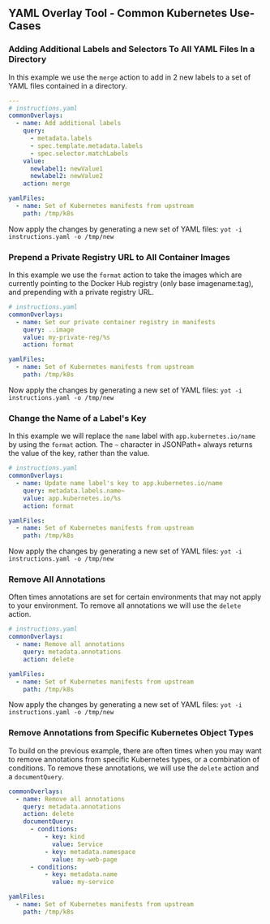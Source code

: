 ## YAML Overlay Tool - Common Kubernetes Use-Cases

### Adding Additional Labels and Selectors To All YAML Files In a Directory

In this example we use the `merge` action to add in 2 new labels to a set of YAML files contained in a directory.

```yaml
---
# instructions.yaml
commonOverlays:
  - name: Add additional labels
    query: 
      - metadata.labels
      - spec.template.metadata.labels
      - spec.selector.matchLabels
    value:
      newlabel1: newValue1
      newlabel2: newValue2
    action: merge

yamlFiles:
  - name: Set of Kubernetes manifests from upstream
    path: /tmp/k8s
```

Now apply the changes by generating a new set of YAML files:
`yot -i instructions.yaml -o /tmp/new`


### Prepend a Private Registry URL to All Container Images

In this example we use the `format` action to take the images which are currently pointing to the Docker Hub registry (only base imagename:tag), and prepending with a private registry URL.

```yaml
# instructions.yaml
commonOverlays:
  - name: Set our private container registry in manifests
    query: ..image
    value: my-private-reg/%s
    action: format

yamlFiles:
  - name: Set of Kubernetes manifests from upstream
    path: /tmp/k8s
```

Now apply the changes by generating a new set of YAML files:
`yot -i instructions.yaml -o /tmp/new`


### Change the Name of a Label's Key

In this example we will replace the `name` label with `app.kubernetes.io/name` by using the `format` action.  The `~` character in JSONPath+ always returns the value of the key, rather than the value.

```yaml
# instructions.yaml
commonOverlays:
  - name: Update name label's key to app.kubernetes.io/name
    query: metadata.labels.name~
    value: app.kubernetes.io/%s
    action: format

yamlFiles:
  - name: Set of Kubernetes manifests from upstream
    path: /tmp/k8s
```

Now apply the changes by generating a new set of YAML files:
`yot -i instructions.yaml -o /tmp/new`


### Remove All Annotations

Often times annotations are set for certain environments that may not apply to your environment.  To remove all annotations we will use the `delete` action.

```yaml
# instructions.yaml
commonOverlays:
  - name: Remove all annotations
    query: metadata.annotations
    action: delete

yamlFiles:
  - name: Set of Kubernetes manifests from upstream
    path: /tmp/k8s
```

Now apply the changes by generating a new set of YAML files:
`yot -i instructions.yaml -o /tmp/new`


### Remove Annotations from Specific Kubernetes Object Types

To build on the previous example, there are often times when you may want to remove annotations from specific Kubernetes types, or a combination of conditions.  To remove these annotations, we will use the `delete` action and a `documentQuery`.

```yaml
commonOverlays:
  - name: Remove all annotations
    query: metadata.annotations
    action: delete
    documentQuery:
      - conditions:
          - key: kind
            value: Service
          - key: metadata.namespace
            value: my-web-page
      - conditions:
          - key: metadata.name
            value: my-service

yamlFiles:
  - name: Set of Kubernetes manifests from upstream
    path: /tmp/k8s
```